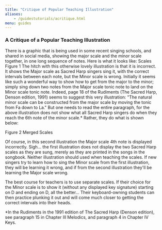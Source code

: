 ```yaml
---
title: "Critique of Popular Teaching Illustration"
aliases:
    - /guidestutorials/acritique.html
menu: guides
---
```


### A Critique of a Popular Teaching Illustration
There is a graphic that is being used in some recent singing schools, and shared in social media, showing the major scale and the minor scale together, in one long sequence of notes. Here is what it looks like:
Scales Figure 1
The hitch with this otherwise lovely illustration is that it is incorrect. It shows the Major scale as Sacred Harp singers sing it, with the correct intervals between each note, but the Minor scale is wrong. Initially it seems like such a wonderful way to show how to get from the major to the minor; simply sing down two notes from the Major scale tonic note to land on the Minor scale tonic note. Indeed, page 18 of the Rudiments (The Sacred Harp, Denson edition, 1991) seems to suggest this very illustration: "The natural minor scale can be constructed from the major scale by moving the tonic from Fa down to La." But one needs to read the entire paragraph, for the above illustration does not show what all Sacred Harp singers do when they reach the 6th note of the minor scale.* Rather, they do what is shown below:

Figure 2 Merged Scales

Of course, in this second illustration the Major scale 4th note is displayed incorrectly. Sigh... the first illustration does not display the two Sacred Harp scales as they are sung, merely as they are printed in the songs in the songbook. Neither illustration should used when teaching the scales. If new singers try to learn how to sing the Minor scale from the first illustration, they will be learning it wrong, and if from the second illustration they'll be learning the Major scale wrong.

The best course for teachers is to use separate scales. If their choice for the Minor scale is to show it (without any displayed key signature) starting on D and ending on D, all the better... Their keyboard-owning students can then practice plunking it out and will come much closer to getting the correct intervals into their heads.

*In the Rudiments in the 1991 edition of The Sacred Harp (Denson edition), see paragraph 15 in Chapter III Melodics, and paragraph 4 in Chapter IV Keys.